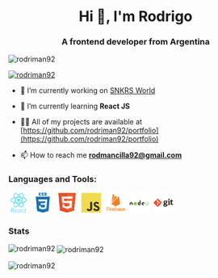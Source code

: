 <h1 align="center">Hi 👋, I'm Rodrigo</h1>
<h3 align="center">A frontend developer from Argentina</h3>

<p align="left"> <img src="https://komarev.com/ghpvc/?username=rodriman92&label=Profile%20views&color=0e75b6&style=flat" alt="rodriman92" /> </p>

<p align="left"> <a href="https://github.com/ryo-ma/github-profile-trophy"><img src="https://github-profile-trophy.vercel.app/?username=rodriman92" alt="rodriman92" /></a> </p>

- 🔭 I’m currently working on [SNKRS World](https://snkrs-world-rodriman92.vercel.app)

- 🌱 I’m currently learning **React JS**

- 👨‍💻 All of my projects are available at [https://github.com/rodriman92/portfolio](https://github.com/rodriman92/portfolio)

- 📫 How to reach me **rodmancilla92@gmail.com**


<h3 align="left">Languages and Tools:</h3>
<div>
  <img src="https://github.com/devicons/devicon/blob/master/icons/react/react-original-wordmark.svg" title="React" alt="React" width="40" height="40"/>&nbsp;
  <img src="https://github.com/devicons/devicon/blob/master/icons/css3/css3-plain-wordmark.svg"  title="CSS3" alt="CSS" width="40" height="40"/>&nbsp;
  <img src="https://github.com/devicons/devicon/blob/master/icons/html5/html5-original.svg" title="HTML5" alt="HTML" width="40" height="40"/>&nbsp;
  <img src="https://github.com/devicons/devicon/blob/master/icons/javascript/javascript-original.svg" title="JavaScript" alt="JavaScript" width="40" height="40"/>&nbsp;
  <img src="https://github.com/devicons/devicon/blob/master/icons/firebase/firebase-plain-wordmark.svg" title="Firebase" alt="Firebase" width="40" height="40"/>&nbsp;
  <img src="https://github.com/devicons/devicon/blob/master/icons/nodejs/nodejs-original-wordmark.svg" title="NodeJS" alt="NodeJS" width="40" height="40"/>&nbsp;
  <img src="https://github.com/devicons/devicon/blob/master/icons/git/git-original-wordmark.svg" title="Git" **alt="Git" width="40" height="40"/>
</div>

<h3 align="left">Stats</h3>

<p><img align="left" src="https://github-readme-stats.vercel.app/api/top-langs?username=rodriman92&show_icons=true&locale=en&layout=compact" alt="rodriman92" /></p>

<p>&nbsp;<img align="center" src="https://github-readme-stats.vercel.app/api?username=rodriman92&show_icons=true&locale=en" alt="rodriman92" /></p>

<p><img align="center" src="https://github-readme-streak-stats.herokuapp.com/?user=rodriman92&" alt="rodriman92" /></p>

